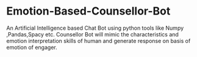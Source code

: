 # Emotion-Based-Counsellor-Bot
An Artificial Intelligence based Chat Bot using python tools like Numpy ,Pandas,Spacy etc. Counsellor Bot will mimic the characteristics and emotion interpretation skills of human  and generate response on basis of emotion of engager.
